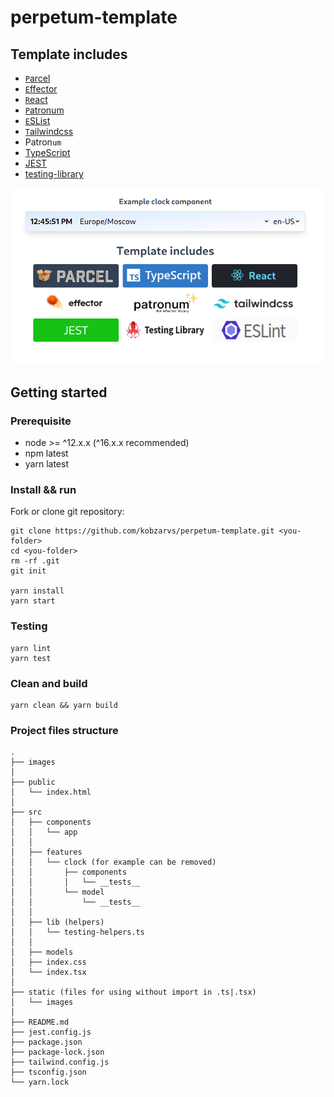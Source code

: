 # perpetum-template

## Template includes

- [`P`arcel](https://parceljs.org/)
- [`E`ffector](https://effector.dev/)
- [`R`eact](https://ru.reactjs.org/)
- [`P`atronum](https://github.com/effector/patronum)
- [`E`SList](https://eslint.org/)
- [`T`ailwindcss](https://tailwindcss.com/)
- Patron`um`
- [TypeScript](https://www.typescriptlang.org/)
- [JEST](https://jestjs.io/ru/)
- [testing-library](https://testing-library.com/)

![screenshot](images/screenshot.png)

## Getting started

### Prerequisite

- node >= ^12.x.x (^16.x.x recommended)
- npm latest
- yarn latest

### Install && run

Fork or clone git repository:

```shell
git clone https://github.com/kobzarvs/perpetum-template.git <you-folder>
cd <you-folder>
rm -rf .git
git init

yarn install
yarn start
```

### Testing

```shell
yarn lint
yarn test
```

### Clean and build

```shell
yarn clean && yarn build
```

### Project files structure

```text
.
├── images
│
├── public
│   └── index.html
│
├── src
│   ├── components
│   │   └── app
│   │
│   ├── features
│   │   └── clock (for example can be removed)
│   │       ├── components
│   │       │   └── __tests__
│   │       └── model
│   │           └── __tests__
│   │
│   ├── lib (helpers)
│   │   └── testing-helpers.ts
│   │
│   ├── models
│   ├── index.css
│   └── index.tsx
│
├── static (files for using without import in .ts|.tsx)
│   └── images
│
├── README.md
├── jest.config.js
├── package.json
├── package-lock.json
├── tailwind.config.js
├── tsconfig.json
└── yarn.lock
```
